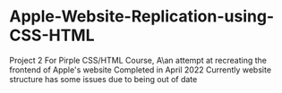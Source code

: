 # Apple-Website-Replication-using-CSS-HTML
Project 2 For Pirple CSS/HTML Course, A\an attempt at recreating the frontend of Apple's website
Completed in April 2022
Currently website structure has some issues due to being out of date
